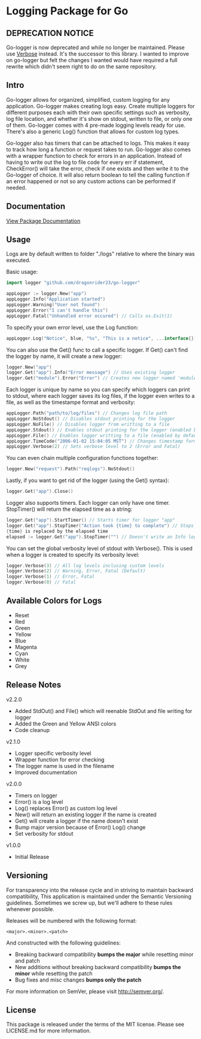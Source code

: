 Logging Package for Go
======================

DEPRECATION NOTICE
------------------

Go-logger is now deprecated and while no longer be maintained.
Please use [Verbose](https://github.com/dragonrider23/verbose) instead.
It's the successor to this library. I wanted to improve on go-logger but
felt the changes I wanted would have required a full rewrite which didn't seem
right to do on the same repository.

Intro
-----

Go-logger allows for organized, simplified, custom
logging for any application. Go-logger makes creating logs easy.
Create multiple loggers for different purposes each with their
own specific settings such as verbosity, log file location, and
whether it's show on stdout, written to file, or only one of them.
Go-logger comes with 4 pre-made logging levels ready for use. There's
also a generic Log() function that allows for custom log types.

Go-logger also has timers that can be attached to logs. This makes it
easy to track how long a function or request takes to run. Go-logger
also comes with a wrapper function to check for errors in an application.
Instead of having to write out the log to file code for every err if
statement, CheckError() will take the error, check if one exists and
then write it to the Go-logger of choice. It will also return boolean
to tell the calling function if an error happened or not so any custom
actions can be performed if needed.

Documentation
-------------

[View Package Documentation](http://godoc.org/github.com/dragonrider23/go-logger)

Usage
-----

Logs are by default written to folder "./logs" relative to where the binary was executed.

Basic usage:

```Go
import logger "github.com/dragonrider23/go-logger"

appLogger := logger.New("app")
appLogger.Info("Application started")
appLogger.Warning("User not found")
appLogger.Error("I can't handle this")
appLogger.Fatal("Unhandled error occured") // Calls os.Exit(1)
```

To specify your own error level, use the Log function:

```Go
appLogger.Log("Notice", blue, "%s", "This is a notice", ...interface{})
```

You can also use the Get() func to call a specific logger. If Get() can't
find the logger by name, it will create a new logger:

```Go
logger.New("app")
logger.Get("app").Info("Error message") // Uses existing logger
logger.Get("module").Error("Error") // Creates new logger named 'module' and issues error
```

Each logger is unique by name so you can specify which loggers can print to stdout,
where each logger saves its log files, if the logger even writes to a file,
 as well as the timestampe format and verbosity:

```Go
appLogger.Path("path/to/log/files") // Changes log file path
appLogger.NoStdout() // Disables stdout printing for the logger
appLogger.NoFile() // Disables logger from writting to a file
appLogger.Stdout() // Enables stdout printing for the logger (enabled by default)
appLogger.File() // Enables logger writting to a file (enabled by default)
appLogger.TimeCode("2006-01-02 15:04:05 MST") // Changes timestamp format
appLogger.Verbose(2) // Sets verbose level to 2 (Error and Fatal)
```

You can even chain multiple configuration functions together:

```Go
logger.New("request").Path("reqlogs").NoStdout()
```

Lastly, if you want to get rid of the logger (using the Get() syntax):

```Go
logger.Get("app").Close()
```

Logger also supports timers. Each logger can only have one timer. StopTimer() will return
the elapsed time as a string:

```Go
logger.Get("app").StartTimer() // Starts timer for logger "app"
logger.Get("app").StopTimer("Action took {time} to complete") // Stops timer and logs message.
{time} is replaced by the elapsed time
elapsed := logger.Get("app").StopTimer("") // Doesn't write an Info log if string is empty
```

You can set the global verbosity level of stdout with Verbose(). This is used when a logger
is created to specify its verbosity level:

```Go
logger.Verbose(3) // All log levels inclusing custom levels
logger.Verbose(2) // Warning, Error, Fatal (Default)
logger.Verbose(1) // Error, Fatal
logger.Verbose(0) // Fatal
```

Available Colors for Logs
-------------------------

* Reset
* Red
* Green
* Yellow
* Blue
* Magenta
* Cyan
* White
* Grey

Release Notes
-------------

v2.2.0

- Added StdOut() and File() which will reenable StdOut and file writing for logger
- Added the Green and Yellow ANSI colors
- Code cleanup

v2.1.0

- Logger specific verbosity level
- Wrapper function for error checking
- The logger name is used in the filename
- Improved documentation

v2.0.0

- Timers on logger
- Error() is a log level
- Log() replaces Error() as custom log level
- New() will return an existing logger if the name is created
- Get() will create a logger if the name doesn't exist
- Bump major version because of Error() Log() change
- Set verbosity for stdout

v1.0.0

- Initial Release

Versioning
----------

For transparency into the release cycle and in striving to maintain backward compatibility,
This application is maintained under the Semantic Versioning guidelines.
Sometimes we screw up, but we'll adhere to these rules whenever possible.

Releases will be numbered with the following format:

`<major>.<minor>.<patch>`

And constructed with the following guidelines:

- Breaking backward compatibility **bumps the major** while resetting minor and patch
- New additions without breaking backward compatibility **bumps the minor** while resetting the patch
- Bug fixes and misc changes **bumps only the patch**

For more information on SemVer, please visit <http://semver.org/>.

License
-------
This package is released under the terms of the MIT license. Please see LICENSE.md for more information.
